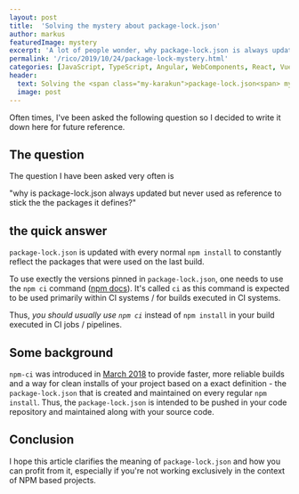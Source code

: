 ```yaml
---
layout: post
title:  'Solving the mystery about package-lock.json'
author: markus
featuredImage: mystery
excerpt: 'A lot of people wonder, why package-lock.json is always updated but never used as-is. Here is the explanation.'
permalink: '/rico/2019/10/24/package-lock-mystery.html'
categories: [JavaScript, TypeScript, Angular, WebComponents, React, VueJS]
header:
  text: Solving the <span class="my-karakun">package-lock.json<span> mystery
  image: post
---
```


Often times, I've been asked the following question so I decided to write it down here for future reference.

## The question 

The question I have been asked very often is

 "why is package-lock.json always updated but never used as reference to stick the the packages it defines?"

## the quick answer

`package-lock.json` is updated with every normal `npm install` to constantly reflect the packages that were used on the last build. 

To use exectly the versions pinned in `package-lock.json`, one needs to use the `npm ci` command ([npm docs](https://docs.npmjs.com/cli/ci)). It's called `ci` as this command is expected to be used primarily within CI systems / for builds executed in CI systems.

Thus, *you should usually use `npm ci`* instead of `npm install` in your build executed in CI jobs / pipelines.

## Some background

`npm-ci` was introduced in [March 2018](https://blog.npmjs.org/post/171556855892/introducing-npm-ci-for-faster-more-reliable) to provide faster, more reliable builds and a way for clean installs of your project based on a exact definition - the `package-lock.json` that is created and maintained on every regular `npm install`. Thus, the `package-lock.json` is intended to be pushed in your code repository and maintained along with your source code.

## Conclusion

I hope this article clarifies the meaning of `package-lock.json` and how you can profit from it, especially if you're not working exclusively in the context of NPM based projects. 


